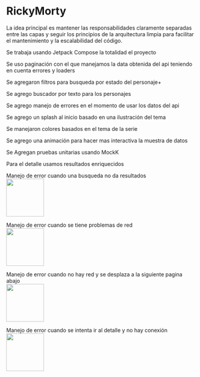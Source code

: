 # RickyMorty

La idea principal es mantener las responsabilidades claramente separadas entre las capas y seguir los principios de la arquitectura limpia para facilitar el mantenimiento y la escalabilidad del código.

Se trabaja usando Jetpack Compose la totalidad el proyecto

Se uso paginación con el que manejamos la data obtenida del api teniendo en cuenta errores y loaders

Se agregaron filtros para busqueda por estado del personaje+

Se agrego buscador por texto para los personajes

Se agrego manejo de errores en el momento de usar los datos del api

Se agrego un splash al inicio basado en una ilustración del tema

Se manejaron colores basados en el tema de la serie

Se agrego una animación para hacer mas interactiva la muestra de datos

Se Agregan pruebas unitarias usando MockK

Para el detalle usamos resultados enriquecidos






Manejo de error cuando una busqueda no da resultados <br>
<img src="https://github.com/alejandroCol/RickyMorty/assets/13712763/8fb7dcad-a271-4417-9d6c-11eeae23b093" width="100">

Manejo de error cuando se tiene problemas de red <br>
<img src="https://github.com/alejandroCol/RickyMorty/assets/13712763/e74558e9-299e-43f7-a481-247b0f4e6e64" width="100">


Manejo de error cuando no hay red y se desplaza a la siguiente pagina abajo <br>
<img src="https://github.com/alejandroCol/RickyMorty/assets/13712763/02e075e4-6b6e-4fc5-9c1a-a52220076540" width="100">

Manejo de error cuando se intenta ir al detalle y no hay conexión <br>
<img src="https://github.com/alejandroCol/RickyMorty/assets/13712763/5429fda9-97a5-49d2-85ca-3bc32578e16f" width="100">

